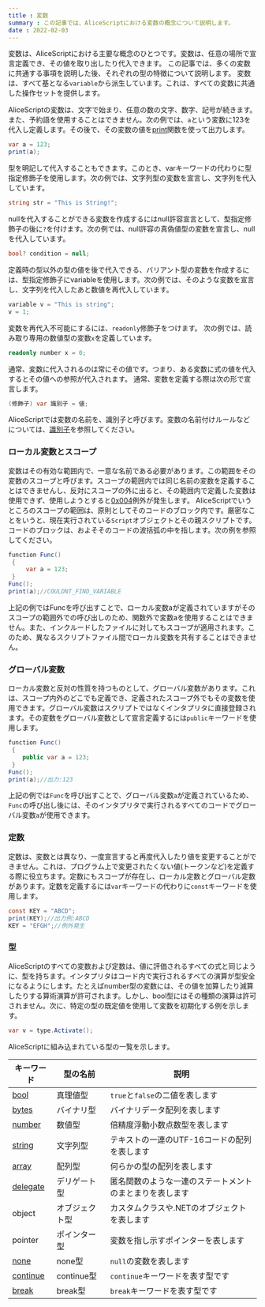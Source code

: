 ```yaml
---
title : 変数
summary : この記事では、AliceScriptにおける変数の概念について説明します。
date : 2022-02-03
---
```

変数は、AliceScriptにおける主要な概念のひとつです。変数は、任意の場所で宣言定義でき、その値を取り出したり代入できます。 この記事では、多くの変数に共通する事項を説明した後、それぞれの型の特徴について説明します。 変数は、すべて基となる`variable`から派生しています。これは、すべての変数に共通した操作セットを提供します。

AliceScriptの変数は、文字で始まり、任意の数の文字、数字、記号が続きます。また、予約語を使用することはできません。次の例では、`a`という変数に123を代入し定義します。その後で、その変数の値を[print](../api/alice/print.md)関数を使って出力します。

```cs title="AliceScript"
var a = 123;
print(a);
```

型を明記して代入することもできます。このとき、varキーワードの代わりに型指定修飾子を使用します。次の例では、文字列型の変数を宣言し、文字列を代入しています。

```cs title="AliceScript"
string str = "This is String!";
```

nullを代入することができる変数を作成するにはnull許容宣言として、型指定修飾子の後に`?`を付けます。次の例では、null許容の真偽値型の変数を宣言し、nullを代入しています。

```cs title="AliceScript"
bool? condition = null;
```

定義時の型以外の型の値を後で代入できる、バリアント型の変数を作成するには、型指定修飾子にvariableを使用します。次の例では、そのような変数を宣言し、文字列を代入したあと数値を再代入しています。

```cs title="AliceScript"
variable v = "This is string";
v = 1;
```

変数を再代入不可能にするには、`readonly`修飾子をつけます。
次の例では、読み取り専用の数値型の変数`x`を定義しています。

```cs title="AliceScript"
readonly number x = 0;
```

通常、変数に代入されるのは常にその値です。つまり、ある変数に式の値を代入するとその値への参照が代入されます。 通常、変数を定義する際は次の形で宣言します。

```cs title="AliceScript"
(修飾子) var 識別子 = 値;
```

AliceScriptでは変数の名前を、識別子と呼びます。変数の名前付けルールなどについては、[識別子](./identifier.md)を参照してください。

### ローカル変数とスコープ
変数はその有効な範囲内で、一意な名前である必要があります。この範囲をその変数のスコープと呼びます。スコープの範囲内では同じ名前の変数を定義することはできませんし、反対にスコープの外に出ると、その範囲内で定義した変数は使用できず、使用しようとすると[0x004](../exceptions/0x004.md)例外が発生します。 AliceScriptでいうところのスコープの範囲は、原則としてそのコードのブロック内です。厳密なことをいうと、現在実行されている`Script`オブジェクトとその親スクリプトです。コードのブロックは、およそそのコードの波括弧の中を指します。次の例を参照してください。

```cs title="AliceScript"
function Func()
 {
     var a = 123;
 }
Func();
print(a);//COULDNT_FIND_VARIABLE
```

上記の例ではFuncを呼び出すことで、ローカル変数aが定義されていますがそのスコープの範囲外での呼び出しのため、関数外で変数aを使用することはできません。また、インクルードしたファイルに対してもスコープが適用されます。このため、異なるスクリプトファイル間でローカル変数を共有することはできません。

### グローバル変数
ローカル変数と反対の性質を持つものとして、グローバル変数があります。これは、スコープ内外のどこでも定義でき、定義されたスコープ外でもその変数を使用できます。グローバル変数はスクリプトではなくインタプリタに直接登録されます。その変数をグローバル変数として宣言定義するには`public`キーワードを使用します。

```cs title="AliceScript"
function Func()
 {
    public var a = 123;
 }
Func();
print(a);//出力:123
```

上記の例では`Func`を呼び出すことで、グローバル変数`a`が定義されているため、`Func`の呼び出し後には、そのインタプリタで実行されるすべてのコードでグローバル変数`a`が使用できます。

### 定数
定数は、変数とは異なり、一度宣言すると再度代入したり値を変更することができません。これは、プログラム上で変更されたくない値(トークンなど)を定義する際に役立ちます。定数にもスコープが存在し、ローカル定数とグローバル定数があります。定数を定義するには`var`キーワードの代わりに`const`キーワードを使用します。

```cs title="AliceScript"
const KEY = "ABCD";
print(KEY);//出力例:ABCD
KEY = "EFGH";//例外発生
```

### 型
AliceScriptのすべての変数および定数は、値に評価されるすべての式と同じように、型を持ちます。インタプリタはコード内で実行されるすべての演算が型安全になるようにします。たとえばnumber型の変数には、その値を加算したり減算したりする算術演算が許可されます。しかし、bool型にはその種類の演算は許可されません。次に、特定の型の既定値を使用して変数を初期化する例を示します。

```cs title="AliceScript"
var v = type.Activate();
```

AliceScriptに組み込まれている型の一覧を示します。

|キーワード|型の名前|説明|
|---|---|---|
|[bool](../api/bool/index.md)|真理値型|`true`と`false`の二値を表します|
|[bytes](../api/bytes/index.md)|バイナリ型|バイナリデータ配列を表します|
|[number](../api/number/index.md)|数値型|倍精度浮動小数点数型を表します|
|[string](../api/string/index.md)|文字列型|テキストの一連のUTF-16コードの配列を表します|
|[array](../api/array/index.md)|配列型|何らかの型の配列を表します|
|[delegate](../api/delegate/index.md)|デリゲート型|匿名関数のような一連のステートメントのまとまりを表します|
|object|オブジェクト型|カスタムクラスや.NETのオブジェクトを表します|
|pointer|ポインター型|変数を指し示すポインターを表します|
|[none](../api/none/index.md)|none型|`null`の変数を表します|
|[continue](../api/alice/continue.md)|continue型|`continue`キーワードを表す型です|
|[break](../api/alice/break.md)|break型|`break`キーワードを表す型です|
